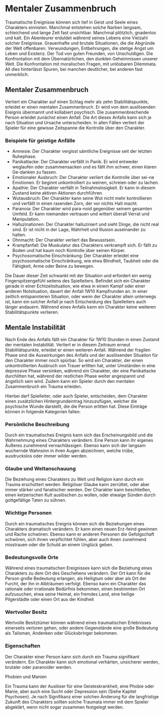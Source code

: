 # Mentaler Zusammenbruch
Traumatische Ereignisse können sich tief in Geist und Seele eines Charakters einnisten. Manchmal entstehen solche Narben langsam, schleichend und lange Zeit fast unsichtbar. Manchmal plötzlich, gnadenlos und kalt. Ein Abenteurer erduldet während seines Lebens eine Vielzahl solcher Ereignisse. Grauenhafte und brutale Situationen, die die Abgründe der Welt offenbaren. Verwundungen, Entbehrungen, die stetige Angst um Leben und Existenz. Der Tod von guten Freunden, von Unschuldigen. Die Konfrontation mit dem Übernatürlichen, den dunklen Geheimnissen unserer Welt. Die Konfrontation mit moralischen Fragen, mit unlösbaren Dilemmata. All dies hinterlässt Spuren, bei manchen deutlicher, bei anderen fast unmerklich.
 
 
## Mentaler Zusammenbruch
 
Verliert ein Charakter auf einen Schlag mehr als zehn Stabilitätspunkte, erleidet er einen mentalen Zusammenbruch. Er wird von dem auslösenden Ereignis übermannt und kollabiert psychisch. Die zusammenbrechende Person erleidet zunächst einen Anfall. Die Art dieses Anfalls kann sich je nach Situation und Ursache unterscheiden. In allen Fällen verliert der Spieler für eine gewisse Zeitspanne die Kontrolle über den Charakter.
 
### Beispiele für geistige Anfälle
 
 
- Amnesie: Der Charakter vergisst sämtliche Ereignisse seit der letzten Ruhephase.
- Panikattacke: Der Charakter verfällt in Panik. Er wird entweder weglaufen oder zusammensacken und es fällt ihm schwer, einen klaren Ge-danken zu fassen.
- Emotionaler Ausbruch: Der Charakter verliert die Kontrolle über sei-ne Emotionen. Er beginnt unkontrolliert zu weinen, schreien oder zu lachen.
- Apathie: Der Charakter verfällt in Teilnahmslosigkeit. Er kann in diesem Zustand keine aktiven Aktionen durchführen.
- Wutausbruch: Der Charakter kann seine Wut nicht mehr kontrollieren und verfällt in einen rasenden Zorn, der vor nichts Halt macht.
- Paranoia: Der Charakter wird para-noid gegenüber seinem gesamten Umfeld. Er kann niemanden vertrauen und wittert überall Verrat und Manipulation.
- Halluzinationen: Der Charakter halluziniert und sieht Dinge, die nicht real sind. Er ist nicht in der Lage, Wahrheit und Illusion auseinander zu halten.
- Ohnmacht: Der Charakter verliert das Bewusstsein.
- Krampfanfall: Die Muskulatur des Charakters verkrampft sich. Er fällt zu Boden und hat kaum noch Kontrolle über seinen Körper.
- Psychosomatische Einschränkung: Der Charakter erleidet eine psychosomatische Einschränkung, wie etwa Blindheit, Taubheit oder die Fähigkeit, Arme oder Beine zu bewegen.
 
Die Dauer dieser Zeit schwankt mit der Situation und erfordert ein wenig Fingerspitzengefühl seitens des Spielleiters. Befindet sich ein Charakter gerade in einer Echtzeitsituation, wie etwa in einem Kampf oder einer anderen Notsituation, dauert der Anfall 1W10 Kampfrunden an. In einer zeitlich entspannteren Situation, oder wenn der Charakter allein unterwegs ist, kann ein solcher Anfall je nach Entscheidung des Spielleiters auch länger andauern. Während eines Anfalls kann ein Charakter keine weiteren Stabilitätspunkte verlieren.
 
 
## Mentale Instabilität
 
Nach Ende des Anfalls fällt ein Charakter für 1W10 Stunden in einen Zustand der mentalen Instabilität. Verliert er in diesem Zeitraum erneut Stabilitätspunkte, erleidet er einen weiteren Anfall. Während der fragilen Phase sind die Auswirkungen des Anfalls und der auslösenden Situation für den Charakter immer noch spürbar. So wird ein Charakter, der einen unkontrollierten Ausbruch von Trauer erlitten hat, unter Umständen in eine depressive Phase versinken, während ein Charakter, der eine Panikattacke durchlitten hat, während der restlichen Phase weiter angespannt und ängstlich sein wird. Zudem kann ein Spieler durch den mentalen Zusammenbruch ein Trauma erleiden.
 
Hierbei darf Spielleiter, oder auch Spieler, entscheiden, dem Charakter einen zusätzlichen Hintergrundeintrag hinzuzufügen, welcher die psychische Wunde darstellt, die die Person erlitten hat. Diese Einträge können in folgende Kategorien fallen:
 
### Persönliche Beschreibung
 
Durch ein traumatisches Ereignis kann sich das Erscheinungsbild und die Wahrnehmung eines Charakters verändern. Eine Person kann ihr eigenes Äußeres zunehmend vernachlässigen. Ebenso kann sich der langsam wuchernde Wahnsinn in ihren Augen abzeichnen, welche trübe, ausdruckslos oder immer wilder werden.
 
### Glaube und Weltanschauung
 
Die Beziehung eines Charakters zu Welt und Religion kann durch ein Trauma erschüttert werden. Religiöser Glaube kann zerrüttet, oder aber immer stärker und fanatischer werden. Der Charakter kann beschließen, einen ketzerischen Kult auslöschen zu wollen, oder etwaige Sünden durch gottgefällige Taten zu sühnen.
 
### Wichtige Personen
 
Durch ein traumatisches Ereignis können sich die Beziehungen eines Charakters dramatisch verändern. Er kann einen neuen Erz-feind gewinnen und Rache schwören. Ebenso kann er anderen Personen die Gefolgschaft schwören, sich ihnen verpflichtet fühlen, aber auch ihnen zunehmend misstrauen oder die Schuld an einem Unglück geben.
 
### Bedeutungsvolle Orte
 
Während eines traumatischen Ereignisses kann sich die Beziehung eines Charakters zu dem Ort des Geschehens verändern. Der Ort kann für die Person große Bedeutung erlangen, als Heiligtum oder aber als Ort der Furcht, der ihn in Albträumen verfolgt. Ebenso kann ein Charakter das rationale oder irrationale Bedürfnis bekommen, einen bestimmten Ort aufzusuchen, etwa seine Heimat, ein fremdes Land, eine heilige Pilgerstädte oder einen Ort aus der Kindheit
 
### Wertvoller Besitz
 
Wertvolle Besitztümer können während eines traumatischen Erlebnisses einerseits verloren gehen, oder andere Gegenstände eine große Bedeutung als Talisman, Andenken oder Glücksbringer bekommen.
 
### Eigenschaften
 
Der Charakter einer Person kann sich durch ein Trauma signifikant verändern. Ein Charakter kann sich emotional verhärten, unsicherer werden, brutaler oder paranoider werden.
 
Phobien und Manien
 
Ein Trauma kann der Auslöser für eine Geisteskrankheit, eine Phobie oder Manie, aber auch eine Sucht oder Depression sein (Siehe Kapitel Psychosen). Je nach Signifikanz einer solchen Änderung für die langfristige Zukunft des Charakters sollten solche Traumata immer mit dem Spieler abgeklärt, wenn nicht sogar zusammen festgelegt werden.
